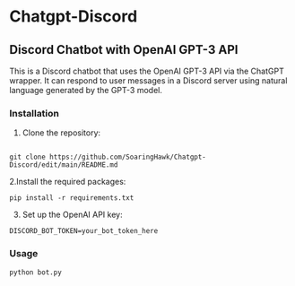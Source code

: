# Chatgpt-Discord
## Discord Chatbot with OpenAI GPT-3 API
This is a Discord chatbot that uses the OpenAI GPT-3 API via the ChatGPT wrapper. It can respond to user messages in a Discord server using natural language generated by the GPT-3 model.

### Installation

1. Clone the repository:

```

git clone https://github.com/SoaringHawk/Chatgpt-Discord/edit/main/README.md
```

2.Install the required packages:
```
pip install -r requirements.txt
```

3. Set up the OpenAI API key:

```
DISCORD_BOT_TOKEN=your_bot_token_here
```

### Usage

```
python bot.py
```

